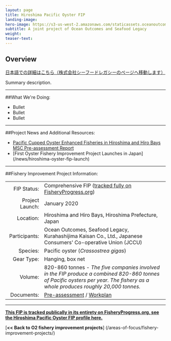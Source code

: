 ```yaml
---
layout: page 
title: Hiroshima Pacific Oyster FIP
landing-image:
hero-image: https://s3-us-west-2.amazonaws.com/staticassets.oceanoutcomes.org/hero+photos/hiroshima-pacific-oyster-hero.jpg
subtitle: A joint project of Ocean Outcomes and Seafood Legacy
weight: 
teaser-text:
---
```

<h2>Overview</h2>

<a href="https://seafoodlegacy.com/cases/hokkaido_octopus_fip/" target="_blank">日本語での詳細はこちら（株式会社シーフードレガシーのページへ移動します）</a>

Summary description.

---

##What We're Doing:

* Bullet  
* Bullet  
* Bullet  

---

##Project News and Additional Resources:

* <a href=" " target="_blank">Pacific Cupped Oyster Enhanced Fisheries in Hiroshima and Hiro Bays MSC Pre-assessment Report</a>
* [First Oyster Fishery Improvement Project Launches in Japan] (/news/hiroshima-oyster-fip-launch)

---

##Fishery Improvement Project Information:

|||
| ---: | --- |
| FIP Status: | Comprehensive FIP (<a href=" ">tracked fully on FisheryProgress.org</a>) |
| Project Launch: | January 2020 |
| Location: | Hiroshima and Hiro Bays, Hiroshima Prefecture, Japan |
| Participants: | Ocean Outcomes, Seafood Legacy, Kurahashijima Kaisan Co., Ltd., Japanese Consumers' Co-operative Union (JCCU) |
| Species: | Pacific oyster (*Crassostrea gigas*) |
| Gear Type: | Hanging, box net |
| Volume: | 820-860 tonnes - *The five companies involved in the FIP produce a combined 820-860 tonnes of Pacific oysters per year. The fishery as a whole produces roughly 20,000 tonnes.* |
| Documents: | <a href=" " target="_blank">Pre-assessment</a> / <a href=" " target="_blank">Workplan</a> |

---

<a href=" " target="_blank">**This FIP is tracked publically in its entirety on FisheryProgress.org, see the Hiroshima Pacific Oyster FIP profile here.**</a>

[**<< Back to O2 fishery improvement projects**] (/areas-of-focus/fishery-improvement-projects/)
